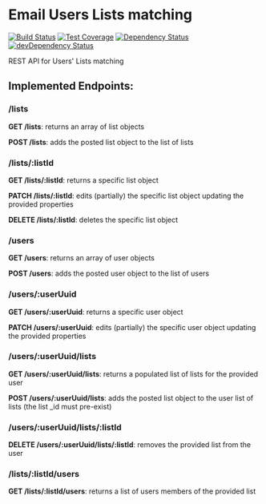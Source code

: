 # Email Users Lists matching
[![Build Status](https://travis-ci.org/Financial-Times/email-users-lists.svg?branch=master)](https://travis-ci.org/Financial-Times/email-users-lists) [![Test Coverage](https://codeclimate.com/github/Financial-Times/email-users-lists/badges/coverage.svg)](https://codeclimate.com/github/Financial-Times/email-users-lists/coverage) [![Dependency Status](https://david-dm.org/Financial-Times/email-users-lists.svg)](https://david-dm.org/Financial-Times/email-users-lists) [![devDependency Status](https://david-dm.org/Financial-Times/email-users-lists/dev-status.svg)](https://david-dm.org/Financial-Times/email-users-lists#info=devDependencies)

REST API for Users' Lists matching

## Implemented Endpoints:
### /lists
**GET /lists**: returns an array of list objects

**POST /lists**: adds the posted list object to the list of lists

### /lists/:listId
**GET /lists/:listId**: returns a specific list object

**PATCH /lists/:listId**: edits (partially) the specific list object updating the provided properties

**DELETE /lists/:listId**: deletes the specific list object 

### /users
**GET /users**: returns an array of user objects

**POST /users**: adds the posted user object to the list of users

### /users/:userUuid
**GET /users/:userUuid**: returns a specific user object

**PATCH /users/:userUuid**: edits (partially) the specific user object updating the provided properties

### /users/:userUuid/lists
**GET /users/:userUuid/lists**: returns a populated list of lists for the provided user

**POST /users/:userUuid/lists**: adds the posted list object to the user list of lists (the list _id must pre-exist)

### /users/:userUuid/lists/:listId
**DELETE /users/:userUuid/lists/:listId**: removes the provided list from the user


### /lists/:listId/users
**GET /lists/:listId/users**: returns a list of users members of the provided list
